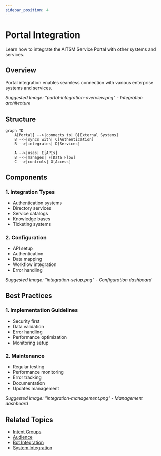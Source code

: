 ```yaml
---
sidebar_position: 4
---
```


# Portal Integration

Learn how to integrate the AITSM Service Portal with other systems and services.

## Overview

Portal integration enables seamless connection with various enterprise systems and services.

_Suggested Image: "portal-integration-overview.png" - Integration architecture_

## Structure

```mermaid
graph TD
    A[Portal] -->|connects to| B[External Systems]
    B -->|syncs with| C[Authentication]
    B -->|integrates| D[Services]
    
    A -->|uses| E[APIs]
    B -->|manages| F[Data Flow]
    C -->|controls| G[Access]
```

## Components

### 1. Integration Types
- Authentication systems
- Directory services
- Service catalogs
- Knowledge bases
- Ticketing systems

### 2. Configuration
- API setup
- Authentication
- Data mapping
- Workflow integration
- Error handling

_Suggested Image: "integration-setup.png" - Configuration dashboard_

## Best Practices

### 1. Implementation Guidelines
- Security first
- Data validation
- Error handling
- Performance optimization
- Monitoring setup

### 2. Maintenance
- Regular testing
- Performance monitoring
- Error tracking
- Documentation
- Updates management

_Suggested Image: "integration-management.png" - Management dashboard_

## Related Topics
- [Intent Groups](intent-groups)
- [Audience](audience)
- [Bot Integration](../integrations/bot-channels)
- [System Integration](../core-concepts/integrations)
